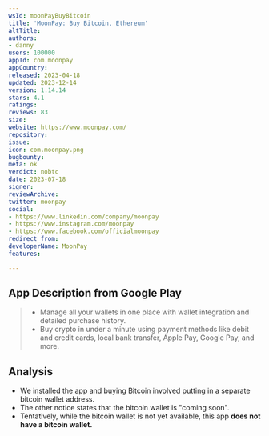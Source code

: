 ```yaml
---
wsId: moonPayBuyBitcoin
title: 'MoonPay: Buy Bitcoin, Ethereum'
altTitle: 
authors:
- danny
users: 100000
appId: com.moonpay
appCountry: 
released: 2023-04-18
updated: 2023-12-14
version: 1.14.14
stars: 4.1
ratings: 
reviews: 83
size: 
website: https://www.moonpay.com/
repository: 
issue: 
icon: com.moonpay.png
bugbounty: 
meta: ok
verdict: nobtc
date: 2023-07-18
signer: 
reviewArchive: 
twitter: moonpay
social:
- https://www.linkedin.com/company/moonpay
- https://www.instagram.com/moonpay
- https://www.facebook.com/officialmoonpay
redirect_from: 
developerName: MoonPay
features: 

---
```


## App Description from Google Play

> - Manage all your wallets in one place with wallet integration and detailed purchase history.
> - Buy crypto in under a minute using payment methods like debit and credit cards, local bank transfer, Apple Pay, Google Pay, and more.

## Analysis

- We installed the app and buying Bitcoin involved putting in a separate bitcoin wallet address. 
- The other notice states that the bitcoin wallet is "coming soon". 
- Tentatively, while the bitcoin wallet is not yet available, this app **does not have a bitcoin wallet.**

